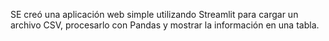 SE creó una aplicación web simple utilizando Streamlit para cargar un archivo CSV, procesarlo con Pandas y mostrar la información en una tabla.
